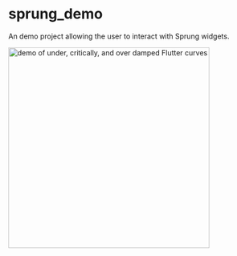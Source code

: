 # sprung_demo

An demo project allowing the user to interact with Sprung widgets.

<img alt="demo of under, critically, and over damped Flutter curves" src="https://github.com/lukepighetti/sprung/blob/master/docs/demo.gif" width="400">